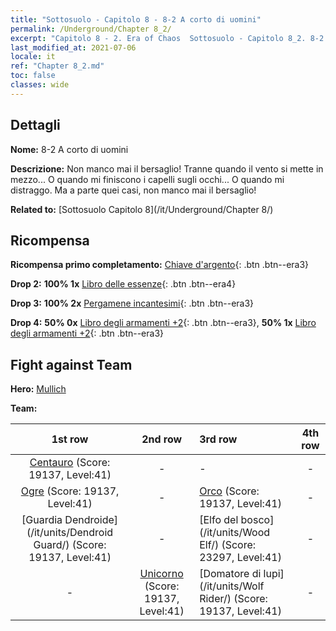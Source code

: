 ```yaml
---
title: "Sottosuolo - Capitolo 8 - 8-2 A corto di uomini"
permalink: /Underground/Chapter 8_2/
excerpt: "Capitolo 8 - 2. Era of Chaos  Sottosuolo - Capitolo 8_2. 8-2 A corto di uomini"
last_modified_at: 2021-07-06
locale: it
ref: "Chapter 8_2.md"
toc: false
classes: wide
---
```


## Dettagli

 **Nome:** 8-2 A corto di uomini

 **Descrizione:** Non manco mai il bersaglio! Tranne quando il vento si mette in mezzo... O quando mi finiscono i capelli sugli occhi... O quando mi distraggo. Ma a parte quei casi, non manco mai il bersaglio!

 **Related to:** [Sottosuolo Capitolo 8](/it/Underground/Chapter 8/)

## Ricompensa

 **Ricompensa primo completamento:** [Chiave d'argento](/ItemsIT/con_693/){: .btn .btn--era3}

 **Drop 2:** **100% 1x** [Libro delle essenze](/ItemsIT/mat_39/){: .btn .btn--era4}

 **Drop 3:** **100% 2x** [Pergamene incantesimi](/ItemsIT/con_694/){: .btn .btn--era3}

 **Drop 4:** **50% 0x** [Libro degli armamenti +2](/ItemsIT/mat_32/){: .btn .btn--era3}, **50% 1x** [Libro degli armamenti +2](/ItemsIT/mat_32/){: .btn .btn--era3}


## Fight against Team
 **Hero:** [Mullich](/it/heroes/Mullich/)

 **Team:**


  | 1st row | 2nd row | 3rd row | 4th row |
  |:----:|:----:|:----|:----:|
  | [Centauro](/it/units/Centaur/) (Score: 19137, Level:41)  | - | - | - |
  | [Ogre](/it/units/Ogre/) (Score: 19137, Level:41)  | - | [Orco](/it/units/Orc/) (Score: 19137, Level:41)  | - |
  | [Guardia Dendroide](/it/units/Dendroid Guard/) (Score: 19137, Level:41)  | - | [Elfo del bosco](/it/units/Wood Elf/) (Score: 23297, Level:41)  | - |
  | - | [Unicorno](/it/units/Unicorn/) (Score: 19137, Level:41)  | [Domatore di lupi](/it/units/Wolf Rider/) (Score: 19137, Level:41)  | - |


